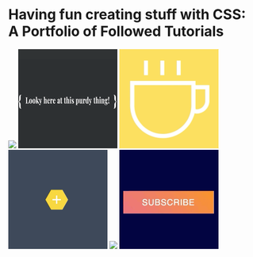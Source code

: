 # Having fun creating stuff with CSS: A Portfolio of Followed Tutorials


<img src="./3d-spinner/spinner.gif" width="200" height="auto">    <img src="./shiny/shiny.gif" width="200" height="200">    <img src="./scalable-art/scalable.gif" width="200" height="auto">    <img src="./honeycomb-popout-menu/honeycomb.gif" width="200" height="auto">    <img src="./image-reveal/imageReveal.gif" width="200" height="auto">    <img src="./newsletter-button-on-hover/newsLetterOnHover.gif" width="200" height="auto">

